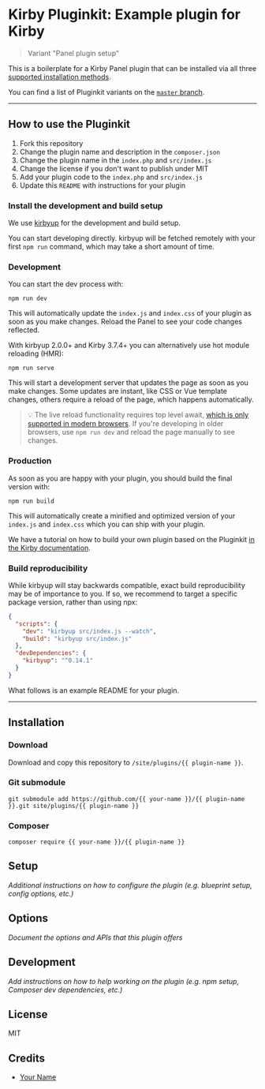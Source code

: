# Kirby Pluginkit: Example plugin for Kirby

> Variant "Panel plugin setup"

This is a boilerplate for a Kirby Panel plugin that can be installed via all three [supported installation methods](https://getkirby.com/docs/guide/plugins/plugin-setup-basic#the-three-plugin-installation-methods).

You can find a list of Pluginkit variants on the [`master` branch](https://github.com/getkirby/pluginkit/tree/master).

****

## How to use the Pluginkit

1. Fork this repository
2. Change the plugin name and description in the `composer.json`
3. Change the plugin name in the `index.php` and `src/index.js`
4. Change the license if you don't want to publish under MIT
5. Add your plugin code to the `index.php` and `src/index.js`
6. Update this `README` with instructions for your plugin

### Install the development and build setup

We use [kirbyup](https://github.com/johannschopplich/kirbyup) for the development and build setup.

You can start developing directly. kirbyup will be fetched remotely with your first `npm run` command, which may take a short amount of time.

### Development

You can start the dev process with:

```
npm run dev
```

This will automatically update the `index.js` and `index.css` of your plugin as soon as you make changes.
Reload the Panel to see your code changes reflected.

With kirbyup 2.0.0+ and Kirby 3.7.4+ you can alternatively use hot module reloading (HMR):

```
npm run serve
```

This will start a development server that updates the page as soon as you make changes. Some updates are instant, like CSS or Vue template changes, others require a reload of the page, which happens automatically.

> 💡 The live reload functionality requires top level await, [which is only supported in modern browsers](https://caniuse.com/mdn-javascript_operators_await_top_level). If you're developing in older browsers, use `npm run dev` and reload the page manually to see changes.

### Production

As soon as you are happy with your plugin, you should build the final version with:

```
npm run build
```

This will automatically create a minified and optimized version of your `index.js` and `index.css`
which you can ship with your plugin.

We have a tutorial on how to build your own plugin based on the Pluginkit [in the Kirby documentation](https://getkirby.com/docs/guide/plugins/plugin-setup-basic).

### Build reproducibility

While kirbyup will stay backwards compatible, exact build reproducibility may be of importance to you. If so, we recommend to target a specific package version, rather than using npx:

```json
{
  "scripts": {
    "dev": "kirbyup src/index.js --watch",
    "build": "kirbyup src/index.js"
  },
  "devDependencies": {
    "kirbyup": "^0.14.1"
  }
}
```

What follows is an example README for your plugin.

****

## Installation

### Download

Download and copy this repository to `/site/plugins/{{ plugin-name }}`.

### Git submodule

```
git submodule add https://github.com/{{ your-name }}/{{ plugin-name }}.git site/plugins/{{ plugin-name }}
```

### Composer

```
composer require {{ your-name }}/{{ plugin-name }}
```

## Setup

*Additional instructions on how to configure the plugin (e.g. blueprint setup, config options, etc.)*

## Options

*Document the options and APIs that this plugin offers*

## Development

*Add instructions on how to help working on the plugin (e.g. npm setup, Composer dev dependencies, etc.)*

## License

MIT

## Credits

- [Your Name](https://github.com/ghost)
